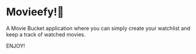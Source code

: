 # Movieefy!💙
A Movie Bucket application where you can simply create your watchlist and keep a track of watched movies.

ENJOY!